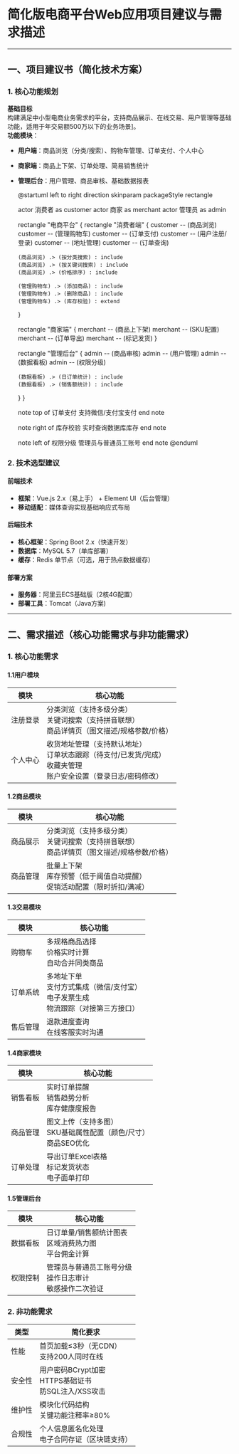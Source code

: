 # 简化版电商平台Web应用项目建议与需求描述

---

## 一、项目建议书（简化技术方案）

### 1. 核心功能规划
**基础目标**  
构建满足中小型电商业务需求的平台，支持商品展示、在线交易、用户管理等基础功能，适用于年交易额500万以下的业务场景]。  
**功能模块**：  

- **用户端**：商品浏览（分类/搜索）、购物车管理、订单支付、个人中心  

- **商家端**：商品上下架、订单处理、简易销售统计  

- **管理后台**：用户管理、商品审核、基础数据报表  

  

  @startuml
  left to right direction
  skinparam packageStyle rectangle

  actor 消费者 as customer
  actor 商家 as merchant
  actor 管理员 as admin

  rectangle "电商平台" {
    rectangle "消费者端" {
      customer -- (商品浏览)
      customer -- (管理购物车)
      customer -- (订单支付)
      customer -- (用户注册/登录)
      customer -- (地址管理)
      customer -- (订单查询)
      
      (商品浏览) .> (按分类搜索) : include
      (商品浏览) .> (按关键词搜索) : include
      (商品浏览) .> (价格排序) : include
      
      (管理购物车) .> (添加商品) : include
      (管理购物车) .> (删除商品) : include
      (管理购物车) .> (库存校验) : extend
    }

    rectangle "商家端" {
      merchant -- (商品上下架)
      merchant -- (SKU配置)
      merchant -- (订单导出)
      merchant -- (标记发货)
    }

    rectangle "管理后台" {
      admin -- (商品审核)
      admin -- (用户管理)
      admin -- (数据看板)
      admin -- (权限分级)
      
      (数据看板) .> (日订单统计) : include
      (数据看板) .> (销售额统计) : include
    }
  }

  note top of 订单支付
    支持微信/支付宝支付
  end note

  note right of 库存校验
    实时查询数据库库存
  end note

  note left of 权限分级
    管理员与普通员工账号
  end note
  @enduml

  

### 2. 技术选型建议
#### **前端技术**  
- **框架**：Vue.js 2.x（易上手） + Element UI（后台管理）  
- **移动适配**：媒体查询实现基础响应式布局

#### **后端技术**  
- **核心框架**：Spring Boot 2.x（快速开发）
- **数据库**：MySQL 5.7（单库部署）  
- **缓存**：Redis 单节点（可选，用于热点数据缓存）  

#### **部署方案**  
- **服务器**：阿里云ECS基础版（2核4G配置）  
- **部署工具**：Tomcat（Java方案)

---

## 二、需求描述（核心功能需求与非功能需求）

### 1. 核心功能需求 
#### **1.1用户模块**  
| 模块     | 核心功能                                           |
| -------- | -------------------------------------------------- |
| 注册登录 | 分类浏览（支持多级分类）<br>关键词搜索（支持拼音联想）<br>商品详情页（图文描述/规格参数/价格）
| 个人中心   | 收货地址管理（支持默认地址）<br>订单状态跟踪（待支付/已发货/完成）<br>收藏夹管理<br>账户安全设置（登录日志/密码修改）      |

#### **1.2商品模块**  
| 模块     | 核心功能                                           |
| -------- | -------------------------------------------------- |
| 商品展示 | 分类浏览（支持多级分类）<br>关键词搜索（支持拼音联想）<br>商品详情页（图文描述/规格参数/价格）      |
| 商品管理   | 批量上下架<br>库存预警（低于阈值自动提醒）<br>促销活动配置（限时折扣/满减）      |

#### **1.3交易模块**  
| 模块     | 核心功能                                           |
| -------- | -------------------------------------------------- |
| 购物车 | 多规格商品选择<br>价格实时计算<br>自动合并同类商品 |
| 订单系统   | 多地址下单<br>支付方式集成（微信/支付宝）<br>电子发票生成<br>物流跟踪（对接第三方接口）     |
|售后管理|退款进度查询<br>在线客服实时沟通|

#### **1.4商家模块**  
| 模块     | 核心功能                                           |
| -------- | -------------------------------------------------- |
| 销售看板 | 实时订单提醒<br>销售趋势分析<br>库存健康度报告 |
| 商品管理   | 图文上传（支持多图）<br>SKU基础属性配置（颜色/尺寸）<br>商品SEO优化  |
|订单处理|导出订单Excel表格<br>标记发货状态<br>电子面单打印|

#### **1.5管理后台**  
| 模块     | 核心功能                                           |
| -------- | -------------------------------------------------- |
| 数据看板 | 日订单量/销售额统计图表<br>区域消费热力图<br>平台佣金计算 |
| 权限控制   | 管理员与普通员工账号分级<br>操作日志审计<br>敏感操作二次验证 |

### 2. 非功能需求  
| 类型   | 简化要求                                 |
| ------ | ---------------------------------------- |
| 性能   | 首页加载≤3秒（无CDN）<br>支持200人同时在线 |
| 安全性 | 用户密码BCrypt加密<br>HTTPS基础证书<br>防SQL注入/XSS攻击     |
| 维护性 | 模块化代码结构<br>关键功能注释率≥80%      |
| 合规性 | 个人信息匿名化处理<br>电子合同存证（区块链支持）     |

